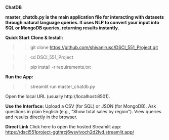 **ChatDB**

**master_chatdb.py is the main application file for interacting with datasets through natural language queries. It uses NLP to convert your input into SQL or MongoDB queries, returning results instantly.**

**Quick Start**
**Clone & Install:**

>> git clone https://github.com/shivanirusc/DSCI_551_Project.git

>> cd DSCI_551_Project

>> pip install -r requirements.txt

**Run the App:**

>>streamlit run master_chatdb.py

Open the local URL (usually http://localhost:8501).

**Use the Interface:**
Upload a CSV (for SQL) or JSON (for MongoDB).
Ask questions in plain English (e.g., “Show total sales by region”).
View queries and results directly in the browser.

**Direct Link**
Click here to open the hosted Streamlit app: https://dsci551project-ggthrcj6wsvlvoch2d2lvd.streamlit.app/

